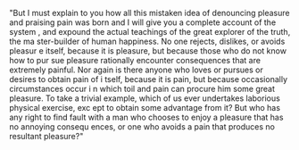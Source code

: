 "But I must explain to you how all this mistaken idea of denouncing pleasure and
 praising pain was born and I will give you a complete account of the system
, and expound the actual teachings of the great explorer of the truth, the ma
ster-builder of human happiness. No one rejects, dislikes, or avoids pleasur
e itself, because it is pleasure, but because those who do not know how to pur
sue pleasure rationally encounter consequences that are extremely painful.
 Nor again is there anyone who loves or pursues or desires to obtain pain of i
 tself, because it is pain, but because occasionally circumstances occur i
 n which toil and pain can procure him some great pleasure. To take a trivial example, which of us ever undertakes laborious physical exercise, exc
 ept to obtain some advantage from it? But who has any right to find fault with a man who chooses to enjoy a pleasure that has no annoying consequ
 ences, or one who avoids a pain that produces no resultant pleasure?"